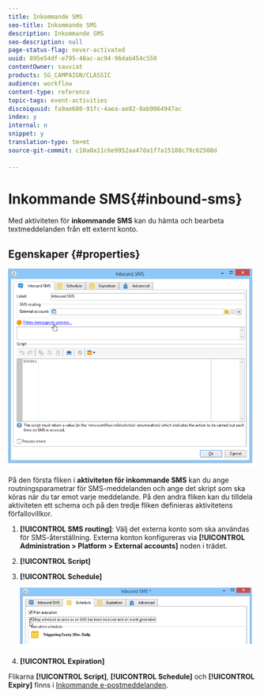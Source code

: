 ```yaml
---
title: Inkommande SMS
seo-title: Inkommande SMS
description: Inkommande SMS
seo-description: null
page-status-flag: never-activated
uuid: 895e54df-e795-48ac-ac94-96dab454c550
contentOwner: sauviat
products: SG_CAMPAIGN/CLASSIC
audience: workflow
content-type: reference
topic-tags: event-activities
discoiquuid: fa9ae600-91fc-4aea-ae02-8ab9064947ac
index: y
internal: n
snippet: y
translation-type: tm+mt
source-git-commit: c10a0a11c6e9952aa47da1f7a15188c79c62508d

---
```



# Inkommande SMS{#inbound-sms}

Med aktiviteten för **inkommande SMS** kan du hämta och bearbeta textmeddelanden från ett externt konto.

## Egenskaper {#properties}

![](assets/sms_rec_edit.png)

På den första fliken i **aktiviteten för inkommande SMS** kan du ange routningsparametrar för SMS-meddelanden och ange det skript som ska köras när du tar emot varje meddelande. På den andra fliken kan du tilldela aktiviteten ett schema och på den tredje fliken definieras aktivitetens förfallovillkor.

1. **[!UICONTROL SMS routing]**: Välj det externa konto som ska användas för SMS-återställning. Externa konton konfigureras via **[!UICONTROL Administration > Platform > External accounts]** noden i trädet.
1. **[!UICONTROL Script]**
1. **[!UICONTROL Schedule]**

   ![](assets/sms_rec_edit_2.png)

1. **[!UICONTROL Expiration]**

Flikarna **[!UICONTROL Script]**, **[!UICONTROL Schedule]** och **[!UICONTROL Expiry]** finns i [Inkommande e-postmeddelanden](../../workflow/using/inbound-emails.md).
